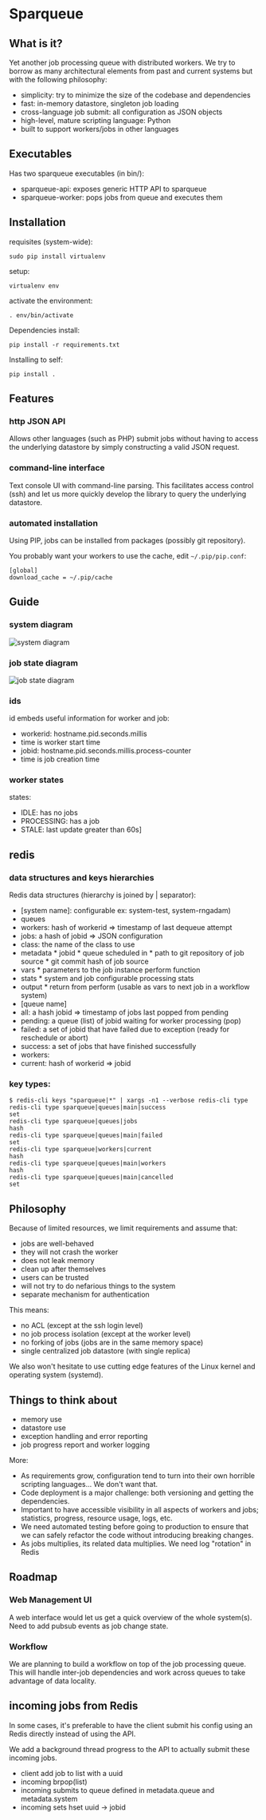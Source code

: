 # Sparqueue

## What is it?

Yet another job processing queue with distributed workers. We try to borrow as
many architectural elements from past and current systems but with the following
philosophy:

* simplicity: try to minimize the size of the codebase and dependencies
* fast: in-memory datastore, singleton job loading
* cross-language job submit: all configuration as JSON objects
* high-level, mature scripting language: Python
* built to support workers/jobs in other languages

## Executables

Has two sparqueue executables (in bin/):

* sparqueue-api: exposes generic HTTP API to sparqueue
* sparqueue-worker: pops jobs from queue and executes them


## Installation

requisites (system-wide):

```
sudo pip install virtualenv
```

setup:

```
virtualenv env
```

activate the environment:

```
. env/bin/activate
```

Dependencies install:

```
pip install -r requirements.txt
```

Installing to self:

```
pip install .
```

## Features

### http JSON API

Allows other languages (such as PHP) submit jobs without having to access the
underlying datastore by simply constructing a valid JSON request.

### command-line interface

Text console UI with command-line parsing. This facilitates access control (ssh) and let us more quickly develop the library to query the underlying datastore.

### automated installation

Using PIP, jobs can be installed from packages (possibly git repository).

You probably want your workers to use the cache, edit ```~/.pip/pip.conf```:

```
[global]
download_cache = ~/.pip/cache
```

## Guide

### system diagram

![system diagram](docs/system-diagram.png)

### job state diagram

![job state diagram](docs/job-state-diagram.png)

### ids

id embeds useful information for worker and job:

* workerid: hostname.pid.seconds.millis
 * time is worker start time
* jobid: hostname.pid.seconds.millis.process-counter
 * time is job creation time

### worker states

states:

* IDLE: has no jobs
* PROCESSING: has a job
* STALE: last update greater than 60s]

## redis

### data structures and keys hierarchies

Redis data structures (hierarchy is joined by | separator):

* [system name]: configurable ex: system-test, system-rngadam)
 * queues
  * workers: hash of workerid => timestamp of last dequeue attempt
  * jobs: a hash of jobid => JSON configuration
   * class: the name of the class to use
   * metadata
    * jobid
    * queue scheduled in
    * path to git repository of job source
    * git commit hash of job source
   * vars
    * parameters to the job instance perform function
   * stats
    * system and job configurable processing stats
   * output
    * return from perform (usable as vars to next job in a workflow system)
  * [queue name]
   * all: a hash jobid => timestamp of jobs last popped from pending
   * pending: a queue (list) of jobid waiting for worker processing (pop)
   * failed: a set of jobid that have failed due to exception (ready for reschedule or abort)
   * success: a set of jobs that have finished successfully
 * workers:
  * current: hash of workerid => jobid

### key types:

```
$ redis-cli keys "sparqueue|*" | xargs -n1 --verbose redis-cli type
redis-cli type sparqueue|queues|main|success
set
redis-cli type sparqueue|queues|jobs
hash
redis-cli type sparqueue|queues|main|failed
set
redis-cli type sparqueue|workers|current
hash
redis-cli type sparqueue|queues|main|workers
hash
redis-cli type sparqueue|queues|main|cancelled
set
```
## Philosophy

Because of limited resources, we limit requirements and assume that:

* jobs are well-behaved
 * they will not crash the worker
 * does not leak memory
 * clean up after themselves
* users can be trusted
 * will not try to do nefarious things to the system
 * separate mechanism for authentication

This means:

* no ACL (except at the ssh login level)
* no job process isolation (except at the worker level)
* no forking of jobs (jobs are in the same memory space)
* single centralized job datastore (with single replica)

We also won't hesitate to use cutting edge features of the Linux kernel and
operating system (systemd).

## Things to think about

* memory use
* datastore use
* exception handling and error reporting
* job progress report and worker logging

More:

* As requirements grow, configuration tend to turn into their own horrible
scripting languages... We don't want that.
* Code deployment is a major challenge: both versioning and getting the dependencies.
* Important to have accessible visibility in all aspects of workers and jobs; statistics, progress, resource usage, logs, etc.
* We need automated testing before going to production to ensure that we can safely refactor the code without introducing breaking changes.
* As jobs multiplies, its related data multiplies. We need log "rotation" in Redis


## Roadmap

### Web Management UI

A web interface would let us get a quick overview of the whole system(s). Need to add pubsub events as job change state.

### Workflow

We are planning to build a workflow on top of the job processing queue. This
will handle inter-job dependencies and work across queues to take advantage of
data locality.

## incoming jobs from Redis

In some cases, it's preferable to have the client submit his config
using an Redis directly instead of using the API.

We add a background thread progress to the API to actually submit these incoming jobs.

* client add job to list with a uuid
* incoming brpop(list)
* incoming submits to queue defined in metadata.queue and metadata.system
* incoming sets hset uuid -> jobid
